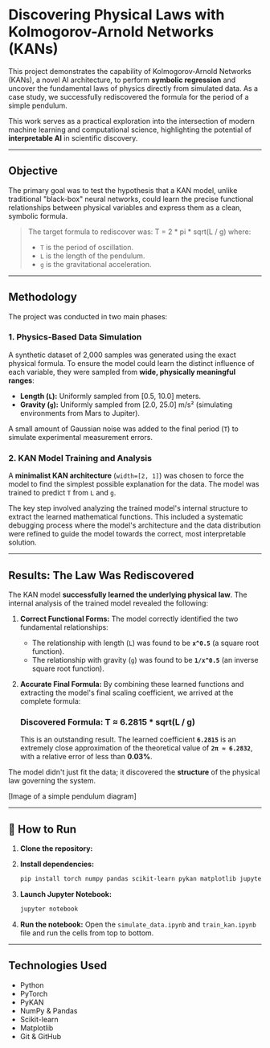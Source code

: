 # Discovering Physical Laws with Kolmogorov-Arnold Networks (KANs)

This project demonstrates the capability of Kolmogorov-Arnold Networks (KANs), a novel AI architecture, to perform **symbolic regression** and uncover the fundamental laws of physics directly from simulated data. As a case study, we successfully rediscovered the formula for the period of a simple pendulum.

This work serves as a practical exploration into the intersection of modern machine learning and computational science, highlighting the potential of **interpretable AI** in scientific discovery.

---

## Objective

The primary goal was to test the hypothesis that a KAN model, unlike traditional "black-box" neural networks, could learn the precise functional relationships between physical variables and express them as a clean, symbolic formula.

> The target formula to rediscover was:
> T = 2 * pi * sqrt(L / g)
> where:
> * `T` is the period of oscillation.
> * `L` is the length of the pendulum.
> * `g` is the gravitational acceleration.

---

## Methodology

The project was conducted in two main phases:

### 1. Physics-Based Data Simulation

A synthetic dataset of 2,000 samples was generated using the exact physical formula. To ensure the model could learn the distinct influence of each variable, they were sampled from **wide, physically meaningful ranges**:
* **Length (`L`):** Uniformly sampled from [0.5, 10.0] meters.
* **Gravity (`g`):** Uniformly sampled from [2.0, 25.0] m/s² (simulating environments from Mars to Jupiter).

A small amount of Gaussian noise was added to the final period (`T`) to simulate experimental measurement errors.

### 2. KAN Model Training and Analysis

A **minimalist KAN architecture** (`width=[2, 1]`) was chosen to force the model to find the simplest possible explanation for the data. The model was trained to predict `T` from `L` and `g`.

The key step involved analyzing the trained model's internal structure to extract the learned mathematical functions. This included a systematic debugging process where the model's architecture and the data distribution were refined to guide the model towards the correct, most interpretable solution.

---

## Results: The Law Was Rediscovered

The KAN model **successfully learned the underlying physical law**. The internal analysis of the trained model revealed the following:

1.  **Correct Functional Forms:** The model correctly identified the two fundamental relationships:
    * The relationship with length (`L`) was found to be **`x^0.5`** (a square root function).
    * The relationship with gravity (`g`) was found to be **`1/x^0.5`** (an inverse square root function).

2.  **Accurate Final Formula:** By combining these learned functions and extracting the model's final scaling coefficient, we arrived at the complete formula:

    ### **Discovered Formula: T ≈ 6.2815 * sqrt(L / g)**

    This is an outstanding result. The learned coefficient **`6.2815`** is an extremely close approximation of the theoretical value of **`2π ≈ 6.2832`**, with a relative error of less than **0.03%**.

The model didn't just fit the data; it discovered the **structure** of the physical law governing the system.



[Image of a simple pendulum diagram]


---

## 🚀 How to Run

1.  **Clone the repository:**


2.  **Install dependencies:**
    ```bash
    pip install torch numpy pandas scikit-learn pykan matplotlib jupyter
    ```

3.  **Launch Jupyter Notebook:**
    ```bash
    jupyter notebook
    ```

4.  **Run the notebook:**
    Open the `simulate_data.ipynb` and `train_kan.ipynb` file and run the cells from top to bottom.

---

## Technologies Used
* Python
* PyTorch
* PyKAN
* NumPy & Pandas
* Scikit-learn
* Matplotlib
* Git & GitHub
